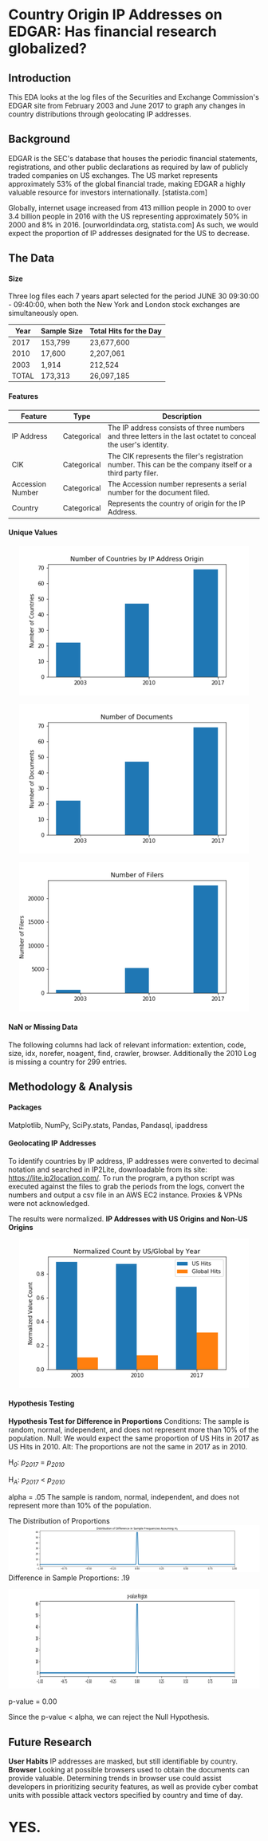 # Country Origin IP Addresses on EDGAR: Has financial research globalized?   
## Introduction
This EDA looks at the log files of the Securities and Exchange Commission's EDGAR site from February 2003 and June 2017 to graph any changes in country distributions through geolocating IP addresses.

## Background
EDGAR is the SEC's database that houses the periodic financial statements, registrations, and other public declarations as required by law of publicly traded companies on US exchanges.  The US market represents approximately 53% of the global financial trade, making EDGAR a highly valuable resource for investors internationally. [statista.com] 

Globally, internet usage increased from 413 million people in 2000 to over 3.4 billion people in 2016 with the US representing approximately 50% in 2000 and 8% in 2016. [ourworldindata.org, statista.com] As such, we would expect the proportion of IP addresses designated for the US to decrease. 

## The Data
#### Size
Three log files each 7 years apart selected for the period JUNE 30 09:30:00 - 09:40:00, when both the New York and London stock exchanges are simultaneously open. 

Year | Sample Size | Total Hits for the Day  
---- | -------------- | -------------------
2017 | 153,799 | 23,677,600 
2010 | 17,600 | 2,207,061 
2003 | 1,914 |  212,524 
TOTAL | 173,313 | 26,097,185

#### Features

Feature | Type | Description
------- |----- | --------------
IP Address | Categorical | The IP address consists of three numbers and three letters in the last octatet to conceal the user's identity.
CIK | Categorical | The CIK represents the filer's registration number. This can be the company itself or a third party filer.
Accession Number | Categorical | The Accession number represents a serial number for the document filed. 
Country | Categorical | Represents the country of origin for the IP Address.

#### Unique Values

<p align="center">
  <img width="460" height="300" src="data/numco.png">
</p>
<p align="center">
  <img width="460" height="300" src="data/numdoc.png">
</p>
<p align="center">
  <img width="460" height="300" src="data/numfiler.png">
</p>

#### NaN or Missing Data
The following columns had lack of relevant information: extention, code, size, idx, norefer, noagent, find, crawler, browser.
Additionally the 2010 Log is missing a country for 299 entries.
## Methodology & Analysis
#### Packages
Matplotlib, NumPy, SciPy.stats, Pandas, Pandasql, ipaddress

#### Geolocating IP Addresses
To identify countries by IP address, IP addresses were converted to decimal notation and searched in IP2Lite, downloadable from its site: https://lite.ip2location.com/. To run the program, a python script was executed against the files to grab the periods from the logs, convert the numbers and output a csv file in an AWS EC2 instance. Proxies & VPNs were not acknowledged.

The results were normalized. 
**IP Addresses with US Origins and Non-US Origins**

<p align="center">
  <img width="460" height="300" src="data/USvGB.png">
</p>


#### Hypothesis Testing
**Hypothesis Test for Difference in Proportions**
Conditions: The sample is random, normal, independent, and does not represent more than 10% of the population.
Null: We would expect the same proportion of US Hits in 2017 as US Hits in 2010. 
Alt: The proportions are not the same in 2017 as in 2010.

H<sub>*0*</sub>: *p<sub>2017</sub>* = *p<sub>2010</sub>*  

H<sub>*A*</sub>: *p<sub>2017</sub>* < *p<sub>2010</sub>* 

alpha = .05
The sample is random, normal, independent, and does not represent more than 10% of the population.

The Distribution of Proportions
![alt](data/DistributionofDiff_Null.png)
Difference in Sample Proportions: .19

<p align="center">
  <img width="1000" height="200" src="data/p-value Region.png">
</p>

p-value = 0.00

Since the p-value < alpha, we can reject the Null Hypothesis. 

## Future Research
**User Habits** IP addresses are masked, but still identifiable by country.
**Browser** Looking at possible browsers used to obtain the documents can provide valuable. Determining trends in browser use could assist developers in prioritizing security features, as well as provide cyber combat units with possible attack vectors specified by country and time of day. 
# YES.
